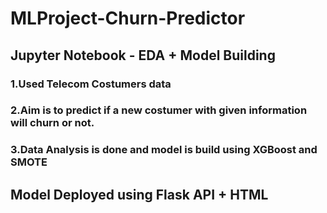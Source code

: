 # MLProject-Churn-Predictor
## Jupyter Notebook - EDA + Model Building
### 1.Used Telecom Costumers data
### 2.Aim is to predict if a new costumer with given information will churn or not.
### 3.Data Analysis is done and model is build using XGBoost and SMOTE
## Model Deployed using Flask API + HTML 

